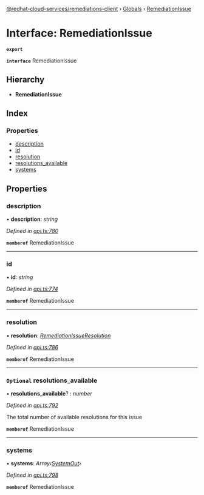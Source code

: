 [@redhat-cloud-services/remediations-client](../README.md) › [Globals](../globals.md) › [RemediationIssue](remediationissue.md)

# Interface: RemediationIssue

**`export`** 

**`interface`** RemediationIssue

## Hierarchy

* **RemediationIssue**

## Index

### Properties

* [description](remediationissue.md#description)
* [id](remediationissue.md#id)
* [resolution](remediationissue.md#resolution)
* [resolutions_available](remediationissue.md#optional-resolutions_available)
* [systems](remediationissue.md#systems)

## Properties

###  description

• **description**: *string*

*Defined in [api.ts:780](https://github.com/RedHatInsights/javascript-clients/blob/master/packages/remediations/api.ts#L780)*

**`memberof`** RemediationIssue

___

###  id

• **id**: *string*

*Defined in [api.ts:774](https://github.com/RedHatInsights/javascript-clients/blob/master/packages/remediations/api.ts#L774)*

**`memberof`** RemediationIssue

___

###  resolution

• **resolution**: *[RemediationIssueResolution](remediationissueresolution.md)*

*Defined in [api.ts:786](https://github.com/RedHatInsights/javascript-clients/blob/master/packages/remediations/api.ts#L786)*

**`memberof`** RemediationIssue

___

### `Optional` resolutions_available

• **resolutions_available**? : *number*

*Defined in [api.ts:792](https://github.com/RedHatInsights/javascript-clients/blob/master/packages/remediations/api.ts#L792)*

The total number of available resolutions for this issue

**`memberof`** RemediationIssue

___

###  systems

• **systems**: *Array‹[SystemOut](systemout.md)›*

*Defined in [api.ts:798](https://github.com/RedHatInsights/javascript-clients/blob/master/packages/remediations/api.ts#L798)*

**`memberof`** RemediationIssue
